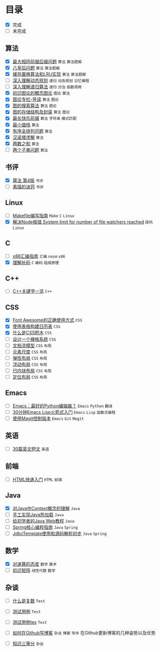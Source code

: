 # 目录

- [x] 完成
- [ ] 未完成

## 算法

- [x] [最大相同前缀后缀问题](articles/algorithm/classical-algorithm-maximum-same-prefix-suffix/) `算法`  `算法题解`   
- [x] [八皇后问题](articles/algorithm/classical-algorithm-n-queens/) `算法`  `算法题解`   
- [x] [缓存置换算法和LRU实现](articles/algorithm/classical-algotithm-for-cache-replacement/) `算法`  `算法题解`   
- [ ] [深入理解动态规划](articles/algorithm/deep-understanding-of-dynamic-programming/) `递归`  `动态规划`  `记忆编程`   
- [ ] [深入理解递归算法](articles/algorithm/deep-understanding-of-recursion/) `递归`  `分治`  `函数调用`   
- [x] [初识图论的概念图论](articles/algorithm/graph-theory-first-learn-and-concepts/) `图论`  `算法`   
- [x] [图论专栏-导读](articles/algorithm/graph-theory-guide/) `算法`  `图论`   
- [x] [图的搜索算法](articles/algorithm/graph-theory-search/) `算法`  `图论`   
- [x] [图的存储结构及封装](articles/algorithm/graph-theory-storage-structure/) `算法`  `图论`   
- [x] [最长快乐前缀](articles/algorithm/question-longest-happy-prefix/) `算法`  `字符串`  `模式匹配`   
- [x] [最小值栈](articles/algorithm/question-min-num-of-stack/) `算法`   
- [x] [有序全排列问题](articles/algorithm/question-next-permutation/) `算法`   
- [x] [汉诺塔求解](articles/algorithm/question-recursion-hanoi/) `算法`   
- [x] [两数之和](articles/algorithm/question-sum-of-two-numbers/) `算法`   
- [ ] [两个子串问题](articles/algorithm/question-two-substrings/) `算法`   

## 书评

- [x] [算法 第4版](articles/book/review-of-algorithm4th/) `书评`   
- [ ] [素描的诀窍](articles/book/review-of-keys-to-drawing/) `书评`   

## Linux

- [ ] [Makefile编写指南](articles/c/how-to-write-makefile/) `Make`  `C`  `Linux`   
- [x] [解决Node报错 System limit for number of file watchers reached](articles/linux/solution-for-kde-node-watch-limit-error/) `踩坑`  `Linux`   

## C

- [ ] [x86汇编指南](articles/c/x86-assembly-guide/) `汇编`  `nasm`  `x86`   
- [x] [理解补码](articles/yet/understand-complement-code/) `C`  `编码`  `组成原理`   

## C++

- [ ] [C++关键字一览](articles/cpp/keywords-in-cpp/) `C++`   

## CSS

- [x] [Font Awesome的正确使用方式](articles/css/css-building-blocks/correct-use-of-fa/) `CSS`   
- [x] [使用表格构建日历表](articles/css/css-building-blocks/table-based-calendar/) `CSS`   
- [x] [什么是CSS积木](articles/css/css-building-blocks/what-is-this/) `CSS`   
- [ ] [设计一个栅格系统](articles/css/design-a-grid-system/) `CSS`   
- [ ] [文档流模型](articles/css/layout/document-flow/) `CSS`  `布局`   
- [ ] [元素尺度](articles/css/layout/element-scale/) `CSS`  `布局`   
- [ ] [弹性布局](articles/css/layout/flexible-layout/) `CSS`  `布局`   
- [ ] [浮动布局](articles/css/layout/float-layout/) `CSS`  `布局`   
- [ ] [行内块布局](articles/css/layout/inline-layout/) `CSS`  `布局`   
- [ ] [定位布局](articles/css/layout/position-layout/) `CSS`  `布局`   

## Emacs

- [ ] [Emacs：最好的Python编辑器？](articles/emacs/emacs-the-best-python-editor/) `Emacs`  `Python`  `翻译`   
- [ ] [30分钟Emacs Lisp火箭式入门](articles/emacs/learn-emacs-lisp-in-30-minutes/) `Emacs`  `Lisp`  `函数式编程`   
- [ ] [使用Magit控制版本](articles/emacs/magit-notes/) `Emacs`  `Git`  `Magit`   

## 英语

- [ ] [30篇英文短文](articles/english/30-short-essays/) `英语`   

## 前端

- [ ] [HTML快速入门](articles/html/quick-learn-html/) `HTML`  `前端`   

## Java

- [x] [对Java中Context概念的理解](articles/java/context-concept-in-java/) `Java`   
- [ ] [手工实现Java热加载](articles/java/java-hot-swap-mechanism/) `Java`   
- [ ] [给初学者的Java Web教程](articles/java/java-web-for-beginners/) `Java`   
- [ ] [Spring核心编程指南](articles/java/spring-learn-core/) `Java`  `Spring`   
- [ ] [JdbcTemplate使用和源码解析初步](articles/java/spring-learn-jebctemplate-src/) `Java`  `Spring`   

## 数学

- [x] [对速算的态度](articles/mathematics/attitude-to-quick-calculation/) `数学`  `算术`   
- [ ] [初识矩阵](articles/mathematics/linear-algebra/linear-algebra-what-is-matrix/) `线性代数`  `数学`   

## 杂谈

- [ ] [什么是复数](articles/mathematics/what-is-complex-number/) `Test`   
- [ ] [测试用例](articles/test/) `Test`   
- [ ] [测试用例tex](articles/tex/test/) `Test`   
- [ ] [如何在Github写博客](articles/yet/how-to-blog-in-github/) `杂谈`  `博客`  `写作`   在Github更新博客的几种姿势以及优势
- [ ] [知识三等分](articles/yet/three-parts-of-knowledge/) `杂谈`   


